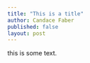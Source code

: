 ```yaml
---
title: "This is a title"
author: Candace Faber
published: false
layout: post
---
```


this is some text.
